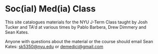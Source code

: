 # Soc(ial) Med(ia) Class
This site catalogues materials for the NYU J-Term Class taught by Josh Tucker and TA'd at various times by Pablo Barbera, Drew Dimmery and Sean Kates.

Anyone with questions about the material or the course should email Sean Kates: sk5350@nyu.edu or demedici@gmail.com
